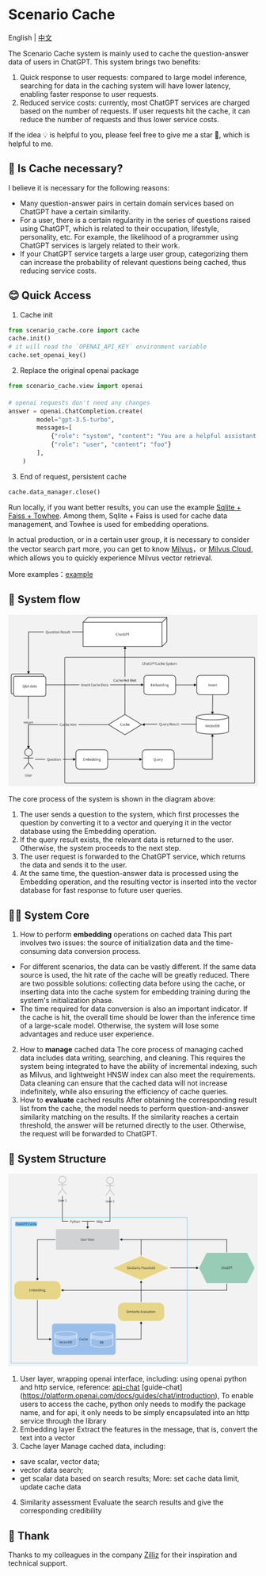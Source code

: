 # Scenario Cache

English | [中文](README-CN.md)

The Scenario Cache system is mainly used to cache the question-answer data of users in ChatGPT. This system brings two benefits:

1. Quick response to user requests: compared to large model inference, searching for data in the caching system will have lower latency, enabling faster response to user requests.
2. Reduced service costs: currently, most ChatGPT services are charged based on the number of requests. If user requests hit the cache, it can reduce the number of requests and thus lower service costs.

If the idea 💡 is helpful to you, please feel free to give me a star 🌟, which is helpful to me.

## 🤔 Is Cache necessary?

I believe it is necessary for the following reasons:

- Many question-answer pairs in certain domain services based on ChatGPT have a certain similarity.
- For a user, there is a certain regularity in the series of questions raised using ChatGPT, which is related to their occupation, lifestyle, personality, etc. For example, the likelihood of a programmer using ChatGPT services is largely related to their work.
- If your ChatGPT service targets a large user group, categorizing them can increase the probability of relevant questions being cached, thus reducing service costs.

## 😊 Quick Access

1. Cache init
```python
from scenario_cache.core import cache
cache.init()
# it will read the `OPENAI_API_KEY` environment variable
cache.set_openai_key()
```
2. Replace the original openai package
```python
from scenario_cache.view import openai

# openai requests don't need any changes
answer = openai.ChatCompletion.create(
        model="gpt-3.5-turbo",
        messages=[
            {"role": "system", "content": "You are a helpful assistant."},
            {"role": "user", "content": "foo"}
        ],
    )
```
3. End of request, persistent cache
```python
cache.data_manager.close()
```

Run locally, if you want better results, you can use the example [Sqlite + Faiss + Towhee](example/sf_towhee/sf_manager.py). Among them, Sqlite + Faiss is used for cache data management, and Towhee is used for embedding operations.

In actual production, or in a certain user group, it is necessary to consider the vector search part more, you can get to know [Milvus](https://github.com/milvus-io/milvus)，or [Milvus Cloud](https://cloud.zilliz.com/), which allows you to quickly experience Milvus vector retrieval.

More examples：[example](example/example.md)

## 🧐 System flow

![ChatGPTCache Flow](design/ScenarioCache.png)

The core process of the system is shown in the diagram above:

1. The user sends a question to the system, which first processes the question by converting it to a vector and querying it in the vector database using the Embedding operation.
2. If the query result exists, the relevant data is returned to the user. Otherwise, the system proceeds to the next step.
3. The user request is forwarded to the ChatGPT service, which returns the data and sends it to the user.
4. At the same time, the question-answer data is processed using the Embedding operation, and the resulting vector is inserted into the vector database for fast response to future user queries.

## 😵‍💫 System Core

1. How to perform **embedding** operations on cached data
This part involves two issues: the source of initialization data and the time-consuming data conversion process.
- For different scenarios, the data can be vastly different. If the same data source is used, the hit rate of the cache will be greatly reduced. There are two possible solutions: collecting data before using the cache, or inserting data into the cache system for embedding training during the system's initialization phase.
- The time required for data conversion is also an important indicator. If the cache is hit, the overall time should be lower than the inference time of a large-scale model. Otherwise, the system will lose some advantages and reduce user experience.
2. How to **manage** cached data
The core process of managing cached data includes data writing, searching, and cleaning. This requires the system being integrated to have the ability of incremental indexing, such as Milvus, and lightweight HNSW index can also meet the requirements. Data cleaning can ensure that the cached data will not increase indefinitely, while also ensuring the efficiency of cache queries.
3. How to **evaluate** cached results
After obtaining the corresponding result list from the cache, the model needs to perform question-and-answer similarity matching on the results. If the similarity reaches a certain threshold, the answer will be returned directly to the user. Otherwise, the request will be forwarded to ChatGPT.

## 🤩 System Structure

![ScenarioCache Structure](design/ScenarioCacheStructure.png)

1. User layer, wrapping openai interface, including: using openai python and http service, reference: [api-chat](https://platform.openai.com/docs/api-reference/chat) [guide-chat] (https://platform.openai.com/docs/guides/chat/introduction),
To enable users to access the cache, python only needs to modify the package name, and for api, it only needs to be simply encapsulated into an http service through the library
2. Embedding layer
Extract the features in the message, that is, convert the text into a vector
3. Cache layer
Manage cached data, including:
- save scalar, vector data;
- vector data search;
- get scalar data based on search results;
More: set cache data limit, update cache data
4. Similarity assessment
Evaluate the search results and give the corresponding credibility

## 🙏 Thank

Thanks to my colleagues in the company [Zilliz](https://zilliz.com/) for their inspiration and technical support.